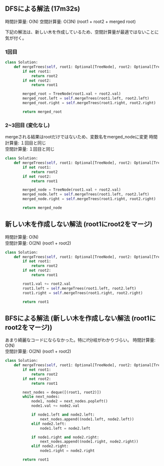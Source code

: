 

## DFSによる解法 (17m32s)
時間計算量: O(N)
空間計算量: O(3N) (root1 + root2 + merged root)

下記の解法は、新しい木を作成しているため、空間計算量が最適ではないことに気が付く。
### 1回目 
```python
class Solution:
    def mergeTrees(self, root1: Optional[TreeNode], root2: Optional[TreeNode]) -> Optional[TreeNode]:
        if not root1:
            return root2
        if not root2:
            return root1

        merged_root = TreeNode(root1.val + root2.val)
        merged_root.left = self.mergeTrees(root1.left, root2.left)
        merged_root.right = self.mergeTrees(root1.right, root2.right)

        return merged_root
```


### 2~3回目 (変化なし)
mergeされる結果はrootだけではないため、変数名をmerged_nodeに変更
時間計算量: １回目と同じ<br>
空間計算量: １回目と同じ

```python
class Solution:
    def mergeTrees(self, root1: Optional[TreeNode], root2: Optional[TreeNode]) -> Optional[TreeNode]:
        if not root1:
            return root2
        if not root2:
            return root1

        merged_node = TreeNode(root1.val + root2.val)
        merged_node.left = self.mergeTrees(root1.left, root2.left)
        merged_node.right = self.mergeTrees(root1.right, root2.right)

        return merged_node
```

## 新しい木を作成しない解法 (root1にroot2をマージ)
時間計算量: O(N)<br>
空間計算量: O(2N) (root1 + root2)

```python
class Solution:
    def mergeTrees(self, root1: Optional[TreeNode], root2: Optional[TreeNode]) -> Optional[TreeNode]:
        if not root1:
            return root2
        if not root2:
            return root1

        root1.val += root2.val
        root1.left = self.mergeTrees(root1.left, root2.left)
        root1.right = self.mergeTrees(root1.right, root2.right)

        return root1
```


## BFSによる解法 (新しい木を作成しない解法 (root1にroot2をマージ))
あまり綺麗なコードにならなかった。特にif分岐がわかりづらい。
時間計算量: O(N)<br>
空間計算量: O(2N) (root1 + root2)

```python
class Solution:
    def mergeTrees(self, root1: Optional[TreeNode], root2: Optional[TreeNode]) -> Optional[TreeNode]:
        if not root1:
            return root2
        if not root2:
            return root1

        next_nodes = deque([(root1, root2)])
        while next_nodes:
            node1, node2 = next_nodes.popleft()
            node1.val += node2.val

            if node1.left and node2.left:
                next_nodes.append((node1.left, node2.left))
            elif node2.left:
                node1.left = node2.left

            if node1.right and node2.right:
                next_nodes.append((node1.right, node2.right))
            elif node2.right:
                node1.right = node2.right

        return root1
```
